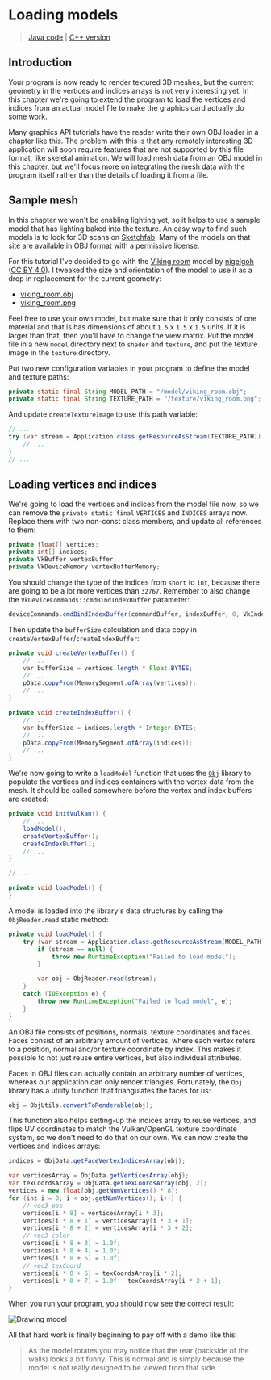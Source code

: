 # Loading models

> [Java code](https://github.com/club-doki7/vulkan4j/tree/master/modules/tutorial/src/main/java/tutorial/vulkan/part09/ch28/Main.java) | [C++ version](https://vulkan-tutorial.com/Loading_models)

## Introduction

Your program is now ready to render textured 3D meshes, but the current geometry in the vertices and indices arrays is not very interesting yet. In this chapter we're going to extend the program to load the vertices and indices from an actual model file to make the graphics card actually do some work.

Many graphics API tutorials have the reader write their own OBJ loader in a chapter like this. The problem with this is that any remotely interesting 3D application will soon require features that are not supported by this file format, like skeletal animation. We will load mesh data from an OBJ model in this chapter, but we'll focus more on integrating the mesh data with the program itself rather than the details of loading it from a file.

## Sample mesh 

In this chapter we won't be enabling lighting yet, so it helps to use a sample model that has lighting baked into the texture. An easy way to find such models is to look for 3D scans on [Sketchfab](https://sketchfab.com/). Many of the models on that site are available in OBJ format with a permissive license. 

For this tutorial I've decided to go with the [Viking room](https://sketchfab.com/3d-models/viking-room-a49f1b8e4f5c4ecf9e1fe7d81915ad38) model by [nigelgoh](https://sketchfab.com/nigelgoh) ([CC BY 4.0](https://web.archive.org/web/20200428202538/https://sketchfab.com/3d-models/viking-room-a49f1b8e4f5c4ecf9e1fe7d81915ad38)). I tweaked the size and orientation of the model to use it as a drop in replacement for the current geometry:

- [viking_room.obj](https://vulkan-tutorial.com/resources/viking_room.obj)
- [viking_room.png](https://vulkan-tutorial.com/resources/viking_room.png)

Feel free to use your own model, but make sure that it only consists of one material and that is has dimensions of about `1.5` x `1.5` x `1.5` units. If it is larger than that, then you'll have to change the view matrix. Put the model file in a new `model` directory next to `shader` and `texture`, and put the texture image in the `texture` directory.

Put two new configuration variables in your program to define the model and texture paths:

```java
private static final String MODEL_PATH = "/model/viking_room.obj";
private static final String TEXTURE_PATH = "/texture/viking_room.png";
```

And update `createTextureImage` to use this path variable:

```java
// ...
try (var stream = Application.class.getResourceAsStream(TEXTURE_PATH)) {
    // ...
}
// ...
```

## Loading vertices and indices

We're going to load the vertices and indices from the model file now, so we can remove the `private static final` `VERTICES` and `INDICES` arrays now. Replace them with two non-const class members, and update all references to them:

```java
private float[] vertices;
private int[] indices;
private VkBuffer vertexBuffer;
private VkDeviceMemory vertexBufferMemory;
```

You should change the type of the indices from `short` to `int`, because there are going to be a lot more vertices than `32767`. Remember to also change the `VkDeviceCommands::cmdBindIndexBuffer` parameter:

```java
deviceCommands.cmdBindIndexBuffer(commandBuffer, indexBuffer, 0, VkIndexType.UINT32);
```

Then update the `bufferSize` calculation and data copy in `createVertexBuffer`/`createIndexBuffer`:

```java
private void createVertexBuffer() {
    // ...
    var bufferSize = vertices.length * Float.BYTES;
    // ...
    pData.copyFrom(MemorySegment.ofArray(vertices));
    // ...
}

private void createIndexBuffer() {
    // ...
    var bufferSize = indices.length * Integer.BYTES;
    // ...
    pData.copyFrom(MemorySegment.ofArray(indices));
    // ...
}
```

We're now going to write a `loadModel` function that uses the [`Obj`](https://github.com/javagl/Obj) library to populate the vertices and indices containers with the vertex data from the mesh. It should be called somewhere before the vertex and index buffers are created:

```java
private void initVulkan() {
    // ...
    loadModel();
    createVertexBuffer();
    createIndexBuffer();
    // ...
}

// ...

private void loadModel() {
}
```

A model is loaded into the library's data structures by calling the `ObjReader.read` static method:

```java
private void loadModel() {
    try (var stream = Application.class.getResourceAsStream(MODEL_PATH)) {
        if (stream == null) {
            throw new RuntimeException("Failed to load model");
        }

        var obj = ObjReader.read(stream);
    }
    catch (IOException e) {
        throw new RuntimeException("Failed to load model", e);
    }
}
```

An OBJ file consists of positions, normals, texture coordinates and faces. Faces consist of an arbitrary amount of vertices, where each vertex refers to a position, normal and/or texture coordinate by index. This makes it possible to not just reuse entire vertices, but also individual attributes.

Faces in OBJ files can actually contain an arbitrary number of vertices, whereas our application can only render triangles. Fortunately, the `Obj` library has a utility function that triangulates the faces for us:

```java
obj = ObjUtils.convertToRenderable(obj);
``` 

This function also helps setting-up the indices array to reuse vertices, and flips UV coordinates to match the Vulkan/OpenGL texture coordinate system, so we don't need to do that on our own. We can now create the vertices and indices arrays:

```java
indices = ObjData.getFaceVertexIndicesArray(obj);

var verticesArray = ObjData.getVerticesArray(obj);
var texCoordsArray = ObjData.getTexCoordsArray(obj, 2);
vertices = new float[obj.getNumVertices() * 8];
for (int i = 0; i < obj.getNumVertices(); i++) {
    // vec3 pos
    vertices[i * 8] = verticesArray[i * 3];
    vertices[i * 8 + 1] = verticesArray[i * 3 + 1];
    vertices[i * 8 + 2] = verticesArray[i * 3 + 2];
    // vec3 color
    vertices[i * 8 + 3] = 1.0f;
    vertices[i * 8 + 4] = 1.0f;
    vertices[i * 8 + 5] = 1.0f;
    // vec2 texCoord
    vertices[i * 8 + 6] = texCoordsArray[i * 2];
    vertices[i * 8 + 7] = 1.0f - texCoordsArray[i * 2 + 1];
}
```

When you run your program, you should now see the correct result:

![Drawing model](../../images/drawing_model.png)

All that hard work is finally beginning to pay off with a demo like this!

> As the model rotates you may notice that the rear (backside of the walls) looks a bit funny. This is normal and is simply because the model is not really designed to be viewed from that side.
